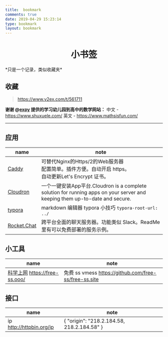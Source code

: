 ```yaml
---
title: 	bookmark
comments: true
date: 2019-04-29 15:23:14
type: bookmark
layout: bookmark
---
```


<h1>
    <center>小书签</center>
</h1>
*只是一个记录，类似收藏夹*



## 收藏

> <https://www.v2ex.com/t/561711>

**谢谢 @[expy](https://www.v2ex.com/member/expy) 提供的学习幼儿园到高中的数学网站：**
中文 - <https://www.shuxuele.com/>
英文 - <https://www.mathsisfun.com/>





------



## 应用

| name                                                     | note                                                         |
| -------------------------------------------------------- | ------------------------------------------------------------ |
| [Caddy](https://caddyserver.com)                         | 可替代Nginx的Https/2的Web服务器<br /> 配置简单。插件方便。自动开启 https。<br />自动更新Let's Encrypt 证书。 |
| [Cloudron](https://cloudron.io/index.html)               | 一个一键安装App平台.Cloudron is a complete solution for running apps on your server and keeping them up-to-date and secure. |
| [typora](https://www.typora.io/)                         | markdown 编辑器  typora 小技巧 `typora-root-url: ../`        |
| [Rocket.Chat](https://github.com/RocketChat/Rocket.Chat) | 跨平台全面的聊天服务器。功能类似 Slack。ReadMe里有可以免费部署的服务示例。 |





## 小工具 

| name                                                      | note                                                    |
| --------------------------------------------------------- | ------------------------------------------------------- |
| [科学上网](https://free-ss.site/)  <https://free-ss.ooo/> | 免费 ss vmess <https://github.com/free-ss/free-ss.site> |



## 接口

| name                        | note                                         |
| --------------------------- | -------------------------------------------- |
| ip  <http://httpbin.org/ip> | {   "origin": "218.2.184.58, 218.2.184.58" } |

